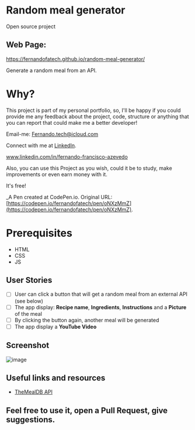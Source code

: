 # Random meal generator

 Open source project

## Web Page:

https://fernandofatech.github.io/random-meal-generator/
 
 Generate a random meal from an API.
 
 # Why? 
 
 This project is part of my personal portfolio, so, I'll be happy if you could provide me any feedback about the project, code, structure or anything that you can report that could make me a better developer!
 
Email-me: Fernando.tech@icloud.com

Connect with me at [LinkedIn](https://www.linkedin.com/in/fernando-francisco-azevedo/).

www.linkedin.com/in/fernando-francisco-azevedo

Also, you can use this Project as you wish, could it be to study, make improvements or even earn money with it.

It's free!
 
 _A Pen created at CodePen.io. Original URL: [https://codepen.io/fernandofatech/pen/oNXzMmZ](https://codepen.io/fernandofatech/pen/oNXzMmZ).
 
# Prerequisites
- HTML
- CSS
- JS 
 
## User Stories

- [ ] User can click a button that will get a random meal from an external API (see below)
- [ ] The app display: **Recipe name**, **Ingredients**, **Instructions** and a **Picture** of the meal
- [ ] By clicking the button again, another meal will be generated
- [ ] The app display a **YouTube Video**

## Screenshot

![image](https://user-images.githubusercontent.com/39699305/75021686-b4946480-548c-11ea-988d-f0732e170315.png)

## Useful links and resources

- [TheMealDB API](https://www.themealdb.com)

## Feel free to use it, open a Pull Request, give suggestions.

